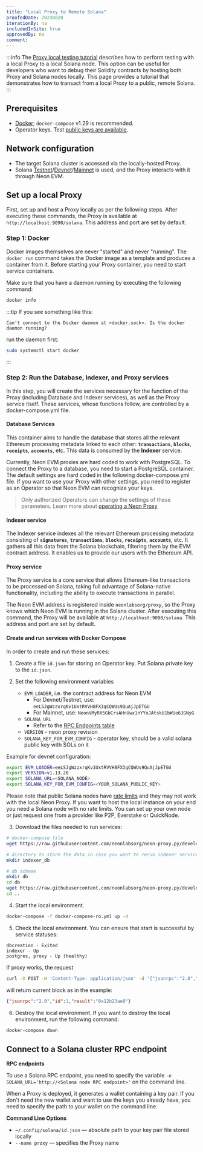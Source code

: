 ```yaml
---
title: "Local Proxy to Remote Solana"
proofedDate: 20230828
iterationBy: na
includedInSite: true
approvedBy: na
comment: 
---
```


:::info
The [Proxy local testing tutorial](/docs/operating/basic) describes how to perform testing with a local Proxy to a local Solana node. This option can be useful for developers who want to debug their Solidity contracts by hosting both Proxy and Solana nodes locally. This page provides a tutorial that demonstrates how to transact from a local Proxy to a public, remote Solana.
:::


## Prerequisites
- [Docker](https://docs.docker.com/get-docker/); `docker-compose` v1.29 is recommended.
- Operator keys. Test [public keys are available](https://github.com/neonlabsorg/proxy-model.py/tree/develop/proxy/operator-keypairs).


## Network configuration
  * The target Solana cluster is accessed via the locally-hosted Proxy.
  * Solana [Testnet](https://docs.solana.com/clusters#testnet)/[Devnet](https://docs.solana.com/clusters#devnet)/[Mainnet](https://docs.solana.com/clusters#mainnet-beta) is used, and the Proxy interacts with it through Neon EVM.

## Set up a local Proxy
First, set up and host a Proxy locally as per the following steps. After executing these commands, the Proxy is available at `http://localhost:9090/solana`. This address and port are set by default.

### Step 1: Docker
Docker images themselves are never "started" and never "running". The `docker run` command takes the Docker image as a template and produces a container from it. Before starting your Proxy container, you need to start service containers.

Make sure that you have a daemon running by executing the following command:
```bash
docker info
```

:::tip
If you see something like this:
```console
Can't connect to the Docker daemon at <docker.sock>. Is the docker daemon running?
```
run the daemon first:
```bash
sudo systemctl start docker
```
:::

### Step 2: Run the Database, Indexer, and Proxy services
In this step, you will create the services necessary for the function of the Proxy (including Database and Indexer services), as well as the Proxy service itself. These services, whose functions follow, are controlled by a docker-compose.yml file.

#### Database Services
This container aims to handle the database that stores all the relevant Ethereum processing metadata linked to each other: **`transactions`**, **`blocks`**, **`receipts`**, **`accounts`**, etc. This data is consumed by the **Indexer** service.

Currently, Neon EVM proxies are hard coded to work with PostgreSQL. To connect the Proxy to a database, you need to start a PostgreSQL container. The default settings are hard coded in the following docker-compose.yml file. If you want to use your Proxy with other settings, you need to register as an Operator so that Neon EVM can recognize your keys.

> Only authorized Operators can change the settings of these parameters. Learn more about [operating a Neon Proxy](/docs/operating/operator-introduction.md)

#### Indexer service
The Indexer service indexes all the relevant Ethereum processing metadata consisting of **`signatures`**, **`transactions`**, **`blocks`**, **`receipts`**, **`accounts`**, etc. It gathers all this data from the Solana blockchain, filtering them by the EVM contract address. It enables us to provide our users with the Ethereum API.

#### Proxy service
The Proxy service is a core service that allows Ethereum-like transactions to be processed on Solana, taking full advantage of Solana-native functionality, including the ability to execute transactions in parallel.

The Neon EVM address is registered inside `neonlabsorg/proxy`, so the Proxy knows which Neon EVM is running in the Solana cluster. After executing this command, the Proxy will be available at `http://localhost:9090/solana`. This address and port are set by default.

#### Create and run services with Docker Compose
In order to create and run these services: 

1. Create a file `id.json` for storing an Operator key.
   Put Solana private key to the `id.json`.

2. Set the following environment variables
   - `EVM_LOADER`, i.e. the contract address for Neon EVM
     - For Devnet/Testnet, use: `eeLSJgWzzxrqKv1UxtRVVH8FX3qCQWUs9QuAjJpETGU`
     - For Mainnet, use: `NeonVMyRX5GbCrsAHnUwx1nYYoJAtskU1bWUo6JGNyG`
   - `SOLANA_URL`
     - Refer to the [RPC Endpoints table](#rpc-endpoints)
   - `VERSION` - neon proxy revision
   - `SOLANA_KEY_FOR_EVM_CONFIG` - operator key, should be a valid solana public key with SOLs on it

Example for devnet configuration:
```bash
export EVM_LOADER=eeLSJgWzzxrqKv1UxtRVVH8FX3qCQWUs9QuAjJpETGU
export VERSION=v1.13.20
export SOLANA_URL=<SOLANA_NODE>
export SOLANA_KEY_FOR_EVM_CONFIG=<YOUR_SOLANA_PUBLIC_KEY>
```
Please note that public Solana nodes have [rate limits](https://solana.com/docs/core/clusters) and they may not work with the local Neon Proxy. 
If you want to host the local instance on your end you need a Solana node with no rate limits. You can set up your own node or just request one from a provider like P2P, Everstake or QuickNode.

3. Download the files needed to run services:
```bash
# docker-compose file
wget https://raw.githubusercontent.com/neonlabsorg/neon-proxy.py/develop/docker-compose/docker-compose-ro.yml

# directory to store the data in case you want to rerun indexer service
mkdir indexer_db

# db scheme
mkdir db
cd db
wget https://raw.githubusercontent.com/neonlabsorg/neon-proxy.py/develop/db/scheme.sql
cd ..
```

4. Start the local environment.
```bash   
docker-compose -f docker-compose-ro.yml up -d
```

5. Check the local environment.
You can ensure that start is successful by service statuses:
```console
dbcreation - Exited
indexer - Up
postgres, proxy - Up (healthy)
```
If proxy works, the request
```bash
curl -X POST -H 'Content-Type: application/json' -d '{"jsonrpc":"2.0","method":"eth_blockNumber","id":1}' http://127.0.0.1:9090/solana
```
will return current block as in the example:
```JSON
{"jsonrpc":"2.0","id":1,"result":"0x12b23ae0"}
```

6. Destroy the local environment.
If you want to destroy the local environment, run the following command:
```bash
docker-compose down
```

## Connect to a Solana cluster RPC endpoint

**RPC endpoints**

To use a Solana RPC endpoint, you need to specify the variable `-e SOLANA_URL='http://<Solana node RPC endpoint>'` on the command line.

When a Proxy is deployed, it generates a wallet containing a key pair. If you don't need the new wallet and want to use the keys you already have, you need to specify the path to your wallet on the command line.

**Command Line Options**
  * `~/.config/solana/id.json` — absolute path to your key pair file stored locally
  * `--name proxy` — specifies the Proxy name

<!-- retired to retire linked page If you are not registered as an operator, you can only use test public keys. A list of available public keys is accessible in the  {Neon Proxy RPC Endpoints} (clusters/neon_proxy_rpc_endpoints.md) section. You do not need to specify the key using the `-v` flag, since it is already hard-coded into the Devnet/Testnet containers. -->
